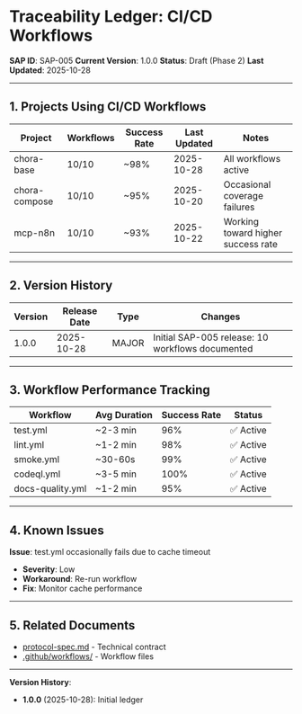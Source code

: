 # Traceability Ledger: CI/CD Workflows

**SAP ID**: SAP-005
**Current Version**: 1.0.0
**Status**: Draft (Phase 2)
**Last Updated**: 2025-10-28

---

## 1. Projects Using CI/CD Workflows

| Project | Workflows | Success Rate | Last Updated | Notes |
|---------|-----------|--------------|--------------|-------|
| chora-base | 10/10 | ~98% | 2025-10-28 | All workflows active |
| chora-compose | 10/10 | ~95% | 2025-10-20 | Occasional coverage failures |
| mcp-n8n | 10/10 | ~93% | 2025-10-22 | Working toward higher success rate |

---

## 2. Version History

| Version | Release Date | Type | Changes |
|---------|--------------|------|---------|
| 1.0.0 | 2025-10-28 | MAJOR | Initial SAP-005 release: 10 workflows documented |

---

## 3. Workflow Performance Tracking

| Workflow | Avg Duration | Success Rate | Status |
|----------|--------------|--------------|--------|
| test.yml | ~2-3 min | 96% | ✅ Active |
| lint.yml | ~1-2 min | 98% | ✅ Active |
| smoke.yml | ~30-60s | 99% | ✅ Active |
| codeql.yml | ~3-5 min | 100% | ✅ Active |
| docs-quality.yml | ~1-2 min | 95% | ✅ Active |

---

## 4. Known Issues

**Issue**: test.yml occasionally fails due to cache timeout
- **Severity**: Low
- **Workaround**: Re-run workflow
- **Fix**: Monitor cache performance

---

## 5. Related Documents

- [protocol-spec.md](protocol-spec.md) - Technical contract
- [.github/workflows/](/static-template/.github/workflows/) - Workflow files

---

**Version History**:
- **1.0.0** (2025-10-28): Initial ledger
